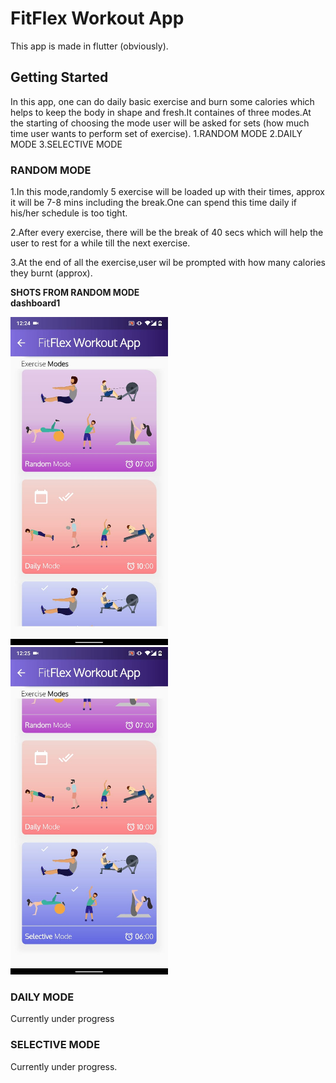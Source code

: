 # FitFlex Workout App

This app is made in flutter (obviously).

## Getting Started
In this app, one can do daily basic exercise and burn some calories which helps to keep the body in shape and fresh.It containes of three modes.At the starting of choosing the mode user will be asked for sets (how much time user wants to perform set of exercise).
1.RANDOM MODE
2.DAILY MODE
3.SELECTIVE MODE

### RANDOM MODE
1.In this mode,randomly 5 exercise will be loaded up with their times, approx it will be 7-8 mins including the break.One can spend this time daily if his/her schedule is too tight.

2.After every exercise, there will be the break of 40 secs which will help the user to rest for a while till the next exercise.

3.At the end of all the exercise,user wil be prompted with how many calories they burnt (approx).


<b>SHOTS FROM RANDOM MODE</b>
<br>
<b>dashboard1</b>
<br>
<p>
<img src="/screenshots/dashboard1.jpeg" width="50%" height="50%">&nbsp;<img src="/screenshots/dasshboard2.jpeg" width="50%" height="50%">
</p>



### DAILY MODE
Currently under progress

### SELECTIVE MODE
Currently under progress.



